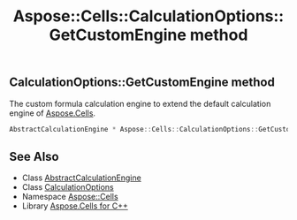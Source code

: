 ﻿---
title: Aspose::Cells::CalculationOptions::GetCustomEngine method
linktitle: GetCustomEngine
second_title: Aspose.Cells for C++ API Reference
description: 'Aspose::Cells::CalculationOptions::GetCustomEngine method. The custom formula calculation engine to extend the default calculation engine of Aspose.Cells in C++.'
type: docs
weight: 1000
url: /cpp/aspose.cells/calculationoptions/getcustomengine/
---
## CalculationOptions::GetCustomEngine method


The custom formula calculation engine to extend the default calculation engine of [Aspose.Cells](../../).

```cpp
AbstractCalculationEngine * Aspose::Cells::CalculationOptions::GetCustomEngine()
```

## See Also

* Class [AbstractCalculationEngine](../../abstractcalculationengine/)
* Class [CalculationOptions](../)
* Namespace [Aspose::Cells](../../)
* Library [Aspose.Cells for C++](../../../)
